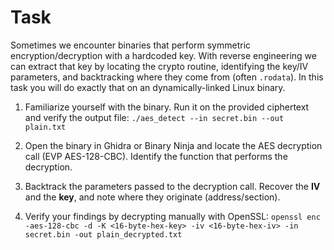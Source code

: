 # Task

Sometimes we encounter binaries that perform symmetric encryption/decryption with a hardcoded key. With reverse engineering we can extract that key by locating the crypto routine, identifying the key/IV parameters, and backtracking where they come from (often `.rodata`). In this task you will do exactly that on an dynamically-linked Linux binary.

1. Familiarize yourself with the binary. Run it on the provided ciphertext and verify the output file: `./aes_detect --in secret.bin --out plain.txt`

2. Open the binary in Ghidra or Binary Ninja and locate the AES decryption call (EVP AES-128-CBC). Identify the function that performs the decryption.

3. Backtrack the parameters passed to the decryption call. Recover the **IV** and the **key**, and note where they originate (address/section).

4. Verify your findings by decrypting manually with OpenSSL: `openssl enc -aes-128-cbc -d -K <16-byte-hex-key> -iv <16-byte-hex-iv> -in secret.bin -out plain_decrypted.txt`